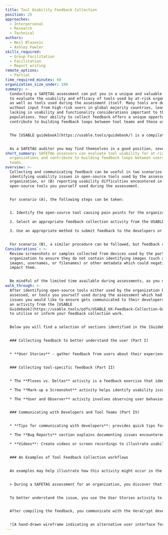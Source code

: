 ```yaml
---
title: Tool Usability Feedback Collection
position: 25
approaches:
  - Interpersonal
  - Research
  - Technical
authors:
  - Neil Blazevic
  - Ashley Fowler
skills_required:
  - Group Facilitation
  - Facilitation
  - Report writing
remote_options:
  - Partial
time_required_minutes: 60
organization_size_under: 100
summary: >-
  Conducting a SAFETAG assessment can put you in a unique and valuable position
  to evaluate the usability and efficacy of tools used by at-risk organizations,
  as well as tools used during the assessment itself. Many tools are developed
  without input from high-risk users in global majority countries, leaving them
  lacking in usability and functionality considerations important to those
  populations. Your ability to collect feedback offers a unique opportunity to
  contribute to building feedback loops between tool teams and those users.


  The [USABLE guidebook](https://usable.tools/guidebook/) is a compilation of activities and resources designed to integrate feedback collection into existing digital security training frameworks, and can equally be used during digital security assessments. The Guidebook provides guidance on collecting feedback from users, engaging developers/tool teams, and how best to document and provide that feedback to provide actionable feedback to developers.


  As a SAFETAG auditor you may find themselves in a good position, several USABLE activities are highlighted here, with pointers to the full activity descriptions in the guidebook
short_summary: SAFETAG assessors can evaluate tool usability for at-risk
  organizations and contribute to building feedback loops between users and tool
  teams.
overview: >-
  Collecting and communicating feedback can be useful in two scenarios: (A)
  identifying usability issues in open-source tools used by the assessed
  organization, or (B) reporting usability difficulties encountered in
  open-source tools you yourself used during the assessment.


  For scenario (A), the following steps can be taken:


  1. Identify the open-source tool causing pain points for the organization.

  2. Select an appropriate feedback collection activity from the USABLE Guidebook (several suggestions are listed below).

  3. Use an appropriate method to submit feedback to the developers or tool teams, such as GitHub Issues queues or other direct submission methods.


  For scenario (B), a similar procedure can be followed, but feedback can be collected at a time and in a way that works best for you, using methods described in the USABLE Guidebook.
Considerations`: >-
  Review screenshots or samples collected from devices used by the partner
  organization to ensure they do not contain identifying images (such as profile
  images, usernames, or filenames) or other metadata which could negatively
  impact them.


  Be mindful of the limited time available during assessments, as you may need to trade-off time spent doing feedback collection with time spent on other assessment activities.
walk_through: >-
  After identifying open-source tools either used by the organization being
  assessed, or tools you yourself used during the assessment which had usability
  issues you would like to ensure gets communicated to their developers, select
  an activity from the [USABLE
  Guidebook](https://usable.tools/pdfs/USABLE_UX-Feedback-Collection-Guidebook.pdf)
  to utilise or inform your feedback collection work.


  Below you will find a selection of sections identified in the [Guidebook](https://usable.tools/pdfs/USABLE_UX-Feedback-Collection-Guidebook.pdf) which may be useful. Full activity walkthroughs as well as additional feedback collection and communication activities you may find useful can be found in the full document.


  ### Collecting feedback to better understand the user (Part I)


  * **User Stories** - gather feedback from users about their experiences and needs. This involves creating a narrative that describes a user's experience with a tool or platform. The narrative should include details about the user's goals, motivations, and frustrations, and will help to identify pain points in a tool or platform experienced by the organization and provide insights into how it can be improved to better meet their needs.


  ### Collecting tool-specific feedback (Part II)


  * The **Pluses vs. Deltas** activity is a feedback exercise that identifies a tool's strengths and weaknesses from a user's perspective. Participants brainstorm and list positive aspects (pluses) and negative aspects (deltas) of the tool, then prioritize them based on importance and potential impact.

  * The **Mark-up a Screenshot** activity helps identify usability issues specific to a tool. It involves taking screenshots of a tool in action, marking them up to highlight issues, and categorizing them based on severity or frequency. Participants can annotate the screenshots with text, arrows, boxes, or circles.

  * The **User and Observer** activity involves observing user behavior during a task with a tool and then analyzing their process to identify areas of difficulty. Firs select a task for the user to complete within the tool, then ask them to complete the task while being observed or recorded. The observer should take note of any difficulties or errors the user encounters, as well as any comments or feedback they provide during the task.


  ### Communicating with Developers and Tool Teams (Part IV)


  * **Tips for communicating with developers**: provides quick tips for engaging with open source developers when communicating feedback. It emphasizes the importance of being respectful and establishing a personal connection with the developer. It also advises finding the proper channel to communicate, researching and following any specific feedback guidelines, documenting the steps that led to the issue, offering specific suggestions for improvements, advocating for more secure and user-friendly tools, and following up with the developer.

  * The **Bug Reports** section explains documenting issues encountered during the use of a tool, along with steps to reproduce the issue and any additional information that may be relevant. The report should be submitted to the tool's development team in a clear and concise manner, including screenshots or videos/ screen recordings if necessary to clearly illustrate the issue.

  * **Videos**: Create videos or screen recordings to illustrate usability issues. These can be used to communicate issues to developers and tool teams more effectively than written descriptions. If bandwidth or storage is an issue, you can compress the video or turn it into an animated GIF prior to sending.


  ### An Examples of Tool Feedback Collection workflows


  An examples may help illustrate how this activity might occur in the context of a SAFETAG assessment:


  > During a SAFETAG assessment for an organization, you discover that they are using VeraCrypt to create encrypted volumes but some users are having difficulty finding those volumes on their computer, while others are accidentally overwriting important files during the volume creation process.


  To better understand the issue, you use the User Stories activity to gather feedback on why VeraCrypt is being used by this group and how the users are searching for the volumes and what difficulties they are experiencing. You also use the Mark-up a Screenshot activity to collect tool-specific feedback on pain points and confusion with the volume creation process. Finally, you create a hand-drawn sketch (see below) to indicate potential solutions to alternative and improved user experience.


  After compiling the feedback, you communicate with the VeraCrypt development team on the project GitHub page, including the marked-up screenshots, hand-drawn wireframe, while following the tips provided in the USABLE guidebook. You also reach out to a member of the VeraCrypt team through a community referral to let them know about the feedback and offer to have further discussion on the challenges experienced in the documented use case.


  ![A hand-drawn wireframe indicating an alternative user interface for Volume Creation in VeraCrypt](/img/stuframe.jpeg)
---
```

